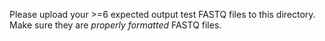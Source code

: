 Please upload your >=6 expected output test FASTQ files to this directory. Make sure they are *properly formatted* FASTQ files.
